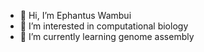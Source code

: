 - 👋 Hi, I’m Ephantus Wambui
- 👀 I’m interested in computational biology
- 🌱 I’m currently learning genome assembly

<!--
**Ephantus-Wambui/Ephantus-Wambui** is a ✨ _special_ ✨ repository because its `README.md` (this file) appears on your GitHub profile.

Here are some ideas to get you started:

- 🔭 I’m currently working on ...
- 🌱 I’m currently learning ...
- 👯 I’m looking to collaborate on ...
- 🤔 I’m looking for help with ...
- 💬 Ask me about ...
- 📫 How to reach me: ...
- 😄 Pronouns: ...
- ⚡ Fun fact: ...
-->
